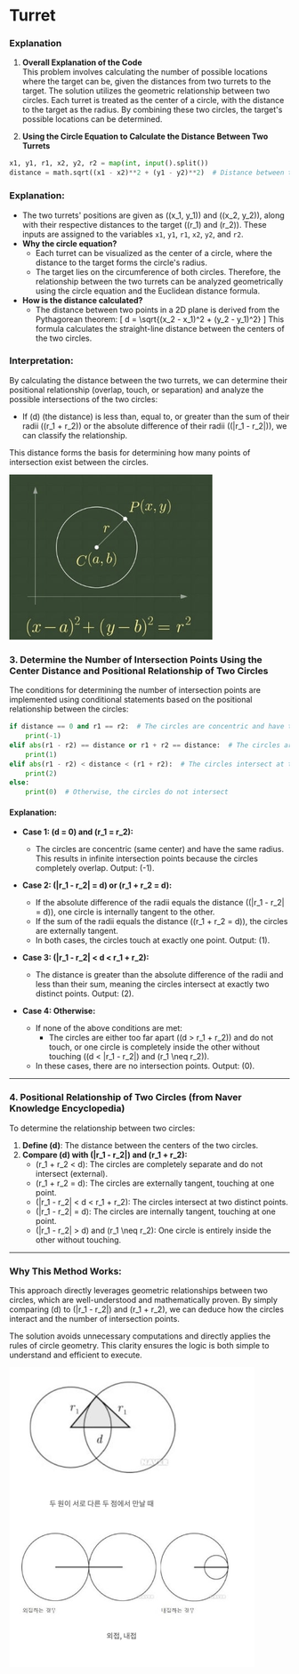 # Turret

### Explanation

1. **Overall Explanation of the Code**  
This problem involves calculating the number of possible locations where the target can be, given the distances from two turrets to the target. The solution utilizes the geometric relationship between two circles. Each turret is treated as the center of a circle, with the distance to the target as the radius. By combining these two circles, the target's possible locations can be determined.  

2. **Using the Circle Equation to Calculate the Distance Between Two Turrets**  

```python
x1, y1, r1, x2, y2, r2 = map(int, input().split())
distance = math.sqrt((x1 - x2)**2 + (y1 - y2)**2)  # Distance between two centers using circle equations
```

### Explanation:
- The two turrets' positions are given as \((x_1, y_1)\) and \((x_2, y_2)\), along with their respective distances to the target (\(r_1\) and \(r_2\)). These inputs are assigned to the variables `x1`, `y1`, `r1`, `x2`, `y2`, and `r2`.
- **Why the circle equation?**
  - Each turret can be visualized as the center of a circle, where the distance to the target forms the circle's radius.
  - The target lies on the circumference of both circles. Therefore, the relationship between the two turrets can be analyzed geometrically using the circle equation and the Euclidean distance formula.
- **How is the distance calculated?**
  - The distance between two points in a 2D plane is derived from the Pythagorean theorem:
    \[
    d = \sqrt{(x_2 - x_1)^2 + (y_2 - y_1)^2}
    \]
    This formula calculates the straight-line distance between the centers of the two circles.

### Interpretation:
By calculating the distance between the two turrets, we can determine their positional relationship (overlap, touch, or separation) and analyze the possible intersections of the two circles:
- If \(d\) (the distance) is less than, equal to, or greater than the sum of their radii (\(r_1 + r_2\)) or the absolute difference of their radii (\(|r_1 - r_2|\)), we can classify the relationship.

This distance forms the basis for determining how many points of intersection exist between the circles.

![alt text](image.png)

### 3. **Determine the Number of Intersection Points Using the Center Distance and Positional Relationship of Two Circles**

The conditions for determining the number of intersection points are implemented using conditional statements based on the positional relationship between the circles:

```python
if distance == 0 and r1 == r2:  # The circles are concentric and have the same radius
    print(-1)
elif abs(r1 - r2) == distance or r1 + r2 == distance:  # The circles are tangent (internally or externally)
    print(1)
elif abs(r1 - r2) < distance < (r1 + r2):  # The circles intersect at two distinct points
    print(2)
else:
    print(0)  # Otherwise, the circles do not intersect
```

#### Explanation:
- **Case 1: \(d = 0\) and \(r_1 = r_2\):**
  - The circles are concentric (same center) and have the same radius. This results in infinite intersection points because the circles completely overlap. Output: \(-1\).

- **Case 2: \(|r_1 - r_2| = d\) or \(r_1 + r_2 = d\):**
  - If the absolute difference of the radii equals the distance (\(|r_1 - r_2| = d\)), one circle is internally tangent to the other.
  - If the sum of the radii equals the distance (\(r_1 + r_2 = d\)), the circles are externally tangent.
  - In both cases, the circles touch at exactly one point. Output: \(1\).

- **Case 3: \(|r_1 - r_2| < d < r_1 + r_2\):**
  - The distance is greater than the absolute difference of the radii and less than their sum, meaning the circles intersect at exactly two distinct points. Output: \(2\).

- **Case 4: Otherwise:**
  - If none of the above conditions are met:
    - The circles are either too far apart (\(d > r_1 + r_2\)) and do not touch, or one circle is completely inside the other without touching (\(d < |r_1 - r_2|\) and \(r_1 \neq r_2\)).
  - In these cases, there are no intersection points. Output: \(0\).

---

### 4. **Positional Relationship of Two Circles (from Naver Knowledge Encyclopedia)**

To determine the relationship between two circles:
1. **Define \(d\)**: The distance between the centers of the two circles.
2. **Compare \(d\) with \(|r_1 - r_2|\) and \(r_1 + r_2\):**
   - \(r_1 + r_2 < d\): The circles are completely separate and do not intersect (external).
   - \(r_1 + r_2 = d\): The circles are externally tangent, touching at one point.
   - \(|r_1 - r_2| < d < r_1 + r_2\): The circles intersect at two distinct points.
   - \(|r_1 - r_2| = d\): The circles are internally tangent, touching at one point.
   - \(|r_1 - r_2| > d\) and \(r_1 \neq r_2\): One circle is entirely inside the other without touching.

---

### Why This Method Works:
This approach directly leverages geometric relationships between two circles, which are well-understood and mathematically proven. By simply comparing \(d\) to \(|r_1 - r_2|\) and \(r_1 + r_2\), we can deduce how the circles interact and the number of intersection points. 

The solution avoids unnecessary computations and directly applies the rules of circle geometry. This clarity ensures the logic is both simple to understand and efficient to execute.

![alt text](image-1.png)